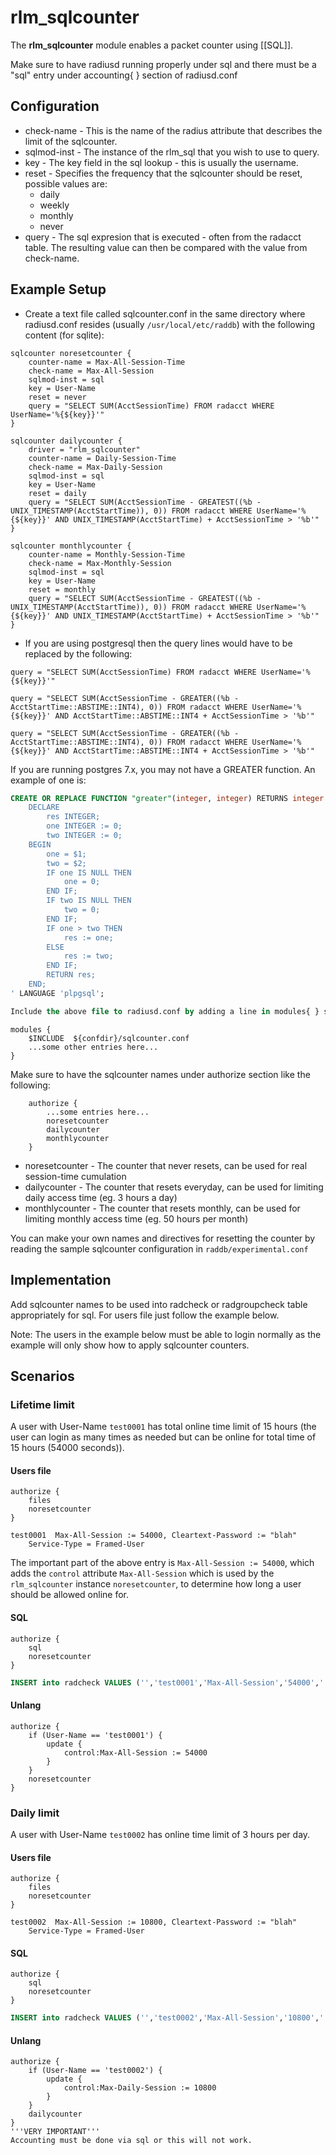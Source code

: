 # rlm_sqlcounter

The **rlm_sqlcounter** module enables a packet counter using [[SQL]].

Make sure to have radiusd running properly under sql and there must be a "sql" entry under accounting{ } section of radiusd.conf

## Configuration

* check-name - This is the name of the radius attribute that describes the limit of the sqlcounter.
* sqlmod-inst - The instance of the rlm_sql that you wish to use to query.
* key - The key field in the sql lookup - this is usually the username.
* reset - Specifies the frequency that the sqlcounter should be reset, possible values are:
  - daily
  - weekly
  - monthly
  - never
* query - The sql expresion that is executed - often from the radacct table. The resulting value can then be compared with the value from check-name.

## Example Setup

* Create a text file called sqlcounter.conf in the same directory where radiusd.conf resides (usually ``/usr/local/etc/raddb``) with the following content (for sqlite):

```
sqlcounter noresetcounter {
    counter-name = Max-All-Session-Time
    check-name = Max-All-Session
    sqlmod-inst = sql
    key = User-Name
    reset = never
    query = "SELECT SUM(AcctSessionTime) FROM radacct WHERE UserName='%{${key}}'"
}
```

```
sqlcounter dailycounter {
    driver = "rlm_sqlcounter"
    counter-name = Daily-Session-Time
    check-name = Max-Daily-Session
    sqlmod-inst = sql
    key = User-Name
    reset = daily
    query = "SELECT SUM(AcctSessionTime - GREATEST((%b - UNIX_TIMESTAMP(AcctStartTime)), 0)) FROM radacct WHERE UserName='%{${key}}' AND UNIX_TIMESTAMP(AcctStartTime) + AcctSessionTime > '%b'"
}
```

```
sqlcounter monthlycounter {
    counter-name = Monthly-Session-Time
    check-name = Max-Monthly-Session
    sqlmod-inst = sql
    key = User-Name
    reset = monthly
    query = "SELECT SUM(AcctSessionTime - GREATEST((%b - UNIX_TIMESTAMP(AcctStartTime)), 0)) FROM radacct WHERE UserName='%{${key}}' AND UNIX_TIMESTAMP(AcctStartTime) + AcctSessionTime > '%b'"
}
```

* If you are using postgresql then the query lines would have to be replaced by the following:

``query = "SELECT SUM(AcctSessionTime) FROM radacct WHERE UserName='%{${key}}'"``

``query = "SELECT SUM(AcctSessionTime - GREATER((%b - AcctStartTime::ABSTIME::INT4), 0)) FROM radacct WHERE UserName='%{${key}}' AND AcctStartTime::ABSTIME::INT4 + AcctSessionTime > '%b'"``

``query = "SELECT SUM(AcctSessionTime - GREATER((%b - AcctStartTime::ABSTIME::INT4), 0)) FROM radacct WHERE UserName='%{${key}}' AND AcctStartTime::ABSTIME::INT4 + AcctSessionTime > '%b'"``

If you are running postgres 7.x, you may not have a GREATER function.  An example of one is:

```sql
CREATE OR REPLACE FUNCTION "greater"(integer, integer) RETURNS integer AS '
    DECLARE
        res INTEGER;
        one INTEGER := 0;
        two INTEGER := 0;
    BEGIN
        one = $1;
        two = $2;
        IF one IS NULL THEN
            one = 0;
        END IF;
        IF two IS NULL THEN
            two = 0;
        END IF;
        IF one > two THEN
            res := one;
        ELSE
            res := two;
        END IF;
        RETURN res;
    END;
' LANGUAGE 'plpgsql';

Include the above file to radiusd.conf by adding a line in modules{ } section
```
    modules {
        $INCLUDE  ${confdir}/sqlcounter.conf
        ...some other entries here...
    }

Make sure to have the sqlcounter names under authorize section like the following:
```
    authorize {
        ...some entries here...
        noresetcounter
        dailycounter
        monthlycounter
    }
```

* noresetcounter - The counter that never resets, can be used for real session-time cumulation 
* dailycounter - The counter that resets everyday, can be used for limiting daily access time (eg. 3 hours a day)
* monthlycounter - The counter that resets monthly, can be used for limiting monthly access time (eg. 50 hours per month)

You can make your own names and directives for resetting the counter by reading the sample sqlcounter configuration in ``raddb/experimental.conf``

## Implementation

Add sqlcounter names to be used into radcheck or radgroupcheck table appropriately for sql. For users file just follow the
example below.

Note: The users in the example below must be able to login normally as the example will only show how to apply sqlcounter 
counters.

## Scenarios

### Lifetime limit
A user with User-Name ``test0001`` has total online time limit of 15 hours (the user can login as many times as needed but can be online for total time of 15 hours (54000 seconds)).

#### Users file
```
authorize {
    files
    noresetcounter
}
```

```
test0001  Max-All-Session := 54000, Cleartext-Password := "blah"
    Service-Type = Framed-User
```

The important part of the above entry is ``Max-All-Session := 54000``, which adds the ``control`` attribute ``Max-All-Session``
which is used by the ``rlm_sqlcounter`` instance ``noresetcounter``, to determine how long a user should be allowed online for.

#### SQL
```
authorize {
    sql
    noresetcounter
}
```

```sql
INSERT into radcheck VALUES ('','test0001','Max-All-Session','54000',':=');
```

#### Unlang
```
authorize {
    if (User-Name == 'test0001') {
        update {
            control:Max-All-Session := 54000
        }
    }
    noresetcounter
}
```

### Daily limit
A user with User-Name ``test0002`` has  online time limit of 3 hours per day.

#### Users file
```
authorize {
    files
    noresetcounter
}
```

```
test0002  Max-All-Session := 10800, Cleartext-Password := "blah"
    Service-Type = Framed-User
```

#### SQL
```
authorize {
    sql
    noresetcounter
}
```

```sql
INSERT into radcheck VALUES ('','test0002','Max-All-Session','10800',':=');
```

#### Unlang
```
authorize {
    if (User-Name == 'test0002') {
        update {
            control:Max-Daily-Session := 10800
        }
    }
    dailycounter
}
'''VERY IMPORTANT'''
Accounting must be done via sql or this will not work.